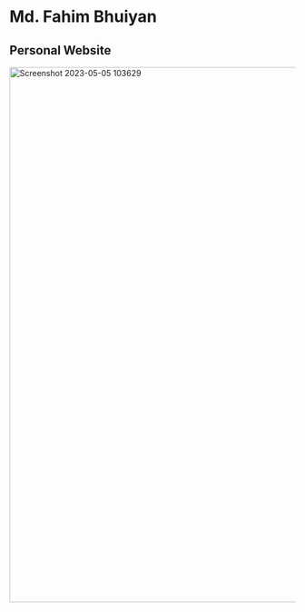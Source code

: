 # Md. Fahim Bhuiyan
## Personal Website

<img width="943" alt="Screenshot 2023-05-05 103629" src="https://user-images.githubusercontent.com/67233830/236378586-9717d389-b347-4a17-96ad-ee66e456a608.png">
